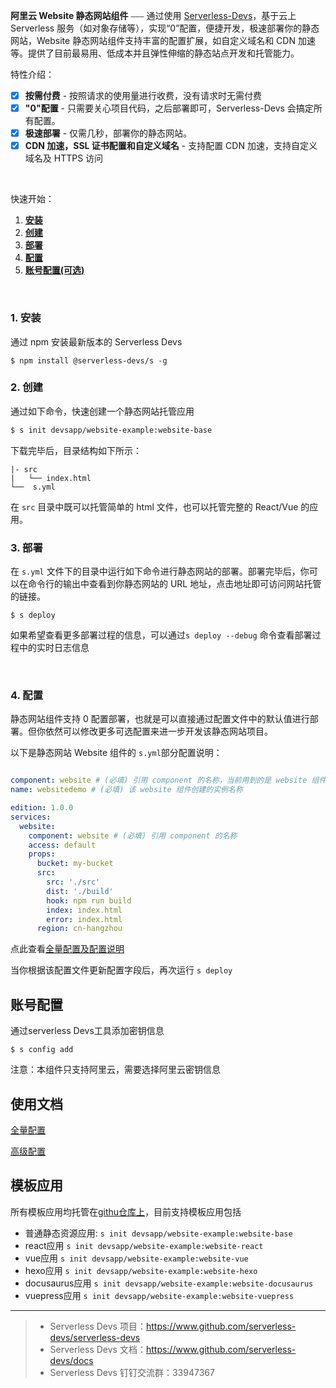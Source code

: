 **阿里云 Website 静态网站组件** ⎯⎯⎯ 通过使用 [Serverless-Devs](https://github.com/devsapp)，基于云上 Serverless 服务（如对象存储等），实现“0”配置，便捷开发，极速部署你的静态网站，Website 静态网站组件支持丰富的配置扩展，如自定义域名和 CDN 加速等。提供了目前最易用、低成本并且弹性伸缩的静态站点开发和托管能力。
<br/>

特性介绍：

- [x] **按需付费** - 按照请求的使用量进行收费，没有请求时无需付费
- [x] **"0"配置** - 只需要关心项目代码，之后部署即可，Serverless-Devs 会搞定所有配置。
- [x] **极速部署** - 仅需几秒，部署你的静态网站。
- [x] **CDN 加速，SSL 证书配置和自定义域名** - 支持配置 CDN 加速，支持自定义域名及 HTTPS 访问

<br/>

快速开始：

1. [**安装**](#1-安装)
2. [**创建**](#2-创建)
3. [**部署**](#3-部署)
4. [**配置**](#4-配置)
5. [**账号配置(可选)**](<#账号配置(可选)>)

&nbsp;

### 1. 安装

通过 npm 安装最新版本的 Serverless Devs

```
$ npm install @serverless-devs/s -g
```

### 2. 创建

通过如下命令，快速创建一个静态网站托管应用

```bash
$ s init devsapp/website-example:website-base
```

下载完毕后，目录结构如下所示：

```
|- src
|   └── index.html
└──  s.yml
```

在 `src` 目录中既可以托管简单的 html 文件，也可以托管完整的 React/Vue 的应用。

### 3. 部署

在 `s.yml` 文件下的目录中运行如下命令进行静态网站的部署。部署完毕后，你可以在命令行的输出中查看到你静态网站的 URL 地址，点击地址即可访问网站托管的链接。

```
$ s deploy
```

如果希望查看更多部署过程的信息，可以通过`s deploy --debug` 命令查看部署过程中的实时日志信息

<br/>

### 4. 配置

静态网站组件支持 0 配置部署，也就是可以直接通过配置文件中的默认值进行部署。但你依然可以修改更多可选配置来进一步开发该静态网站项目。

以下是静态网站 Website 组件的 `s.yml`部分配置说明：

```yml

component: website # (必填) 引用 component 的名称，当前用到的是 website 组件
name: websitedemo # (必填) 该 website 组件创建的实例名称

edition: 1.0.0
services:
  website:
    component: website # (必填) 引用 component 的名称
    access: default
    props:
      bucket: my-bucket
      src:
        src: './src'
        dist: './build'
        hook: npm run build
        index: index.html
        error: index.html
      region: cn-hangzhou
```

点此查看[全量配置及配置说明](https://github.com/devsapp/website/blob/master/docs/config.md)

当你根据该配置文件更新配置字段后，再次运行 `s deploy`


## 账号配置
通过serverless Devs工具添加密钥信息
```
$ s config add
```
注意：本组件只支持阿里云，需要选择阿里云密钥信息


## 使用文档

[全量配置](./docs/config.md)

[高级配置](./docs/advance.md)

## 模板应用
所有模板应用均托管在[githu仓库上](https://github.com/devsapp/website-example)，目前支持模板应用包括
- 普通静态资源应用: `s init devsapp/website-example:website-base`
- react应用 `s init devsapp/website-example:website-react`
- vue应用 `s init devsapp/website-example:website-vue`
- hexo应用 `s init devsapp/website-example:website-hexo`
- docusaurus应用 `s init devsapp/website-example:website-docusaurus`
- vuepress应用 `s init devsapp/website-example:website-vuepress`

-----
> - Serverless Devs 项目：https://www.github.com/serverless-devs/serverless-devs   
> - Serverless Devs 文档：https://www.github.com/serverless-devs/docs   
> - Serverless Devs 钉钉交流群：33947367    
